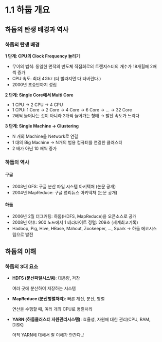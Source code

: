 # 1.1 하둡 개요

## 하둡의 탄생 배경과 역사

### 하둡의 탄생 배경

**1 단계: CPU의 Clock Frequency 늘리기**

- 무어의 법칙: 동일한 면적의 반도체 직접회로의 트랜지스터의 개수가 18개월에 2배씩 증가
- CPU 속도: 최대 4Ghz (더 빨라지면 다 타버린다.)
- 2000년 초중반까지 성립

**2 단계: Single Core에서 Multi Core**

- 1 CPU → 2 CPU → 4 CPU
- 1 CPU: 1 Core → 2 Core → 4 Core → 6 Core → ... → 32 Core
- 2배씩 늘어나는 것이 아니라 2개씩 늘어가는 형태 → 발전 속도가 느리다

**3 단계: Single Machine → Clustering**

- N 개의 Machine을 Network로 연결
- 1 대의 Big Machine → N개의 범용 컴퓨터를 연결한 클러스터
- 2 배가 아닌 10 배씩 증가

### 하둡의 역사

#### 구글

- 2003년 GFS: 구글 분산 파일 시스템 아키텍처 (논문 공개)
- 2004년 MapReduce: 구글 맵리듀스 아키텍처 (논문 공개)

#### 하둡

- 2006년 2월 더그커팅: 하둡(HDFS, MapReduce)을 오픈소스로 공개
- 2008년 야후: 900 노드에서 1 테라바이트 정렬: 209초 (세계최고기록)
- Hadoop, Pig, Hive, HBase, Mahout, Zookeeper, ..., Spark → 하둡 에코시스템으로 발전

## 하둡의 이해

### 하둡의 3대 요소

- **HDFS (분산파일시스템)**: 대용량, 저장

    여러 곳에 분산하여 저장하는 시스템

- **MapReduce (분산병렬처리)**: 빠른 계산, 분산, 병렬

    연산을 수행할 때, 여러 개의 CPU로 병렬처리

- **YARN (하둡클러스터 자원관리시스템)**: 효율성, 자원에 대한 관리(CPU, RAM, DISK)

    아직 YARN에 대해서 잘 이해가 안간다..!